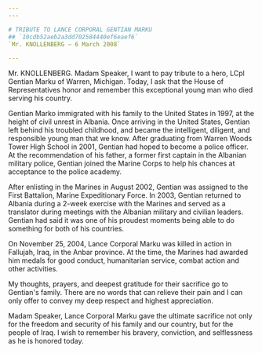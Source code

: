```yaml
---
---

# TRIBUTE TO LANCE CORPORAL GENTIAN MARKU
## `10cdb52aeb2a3dd702584440ef6eaef6`
`Mr. KNOLLENBERG — 6 March 2008`

---
```



Mr. KNOLLENBERG. Madam Speaker, I want to pay tribute to a hero, LCpl 
Gentian Marku of Warren, Michigan. Today, I ask that the House of 
Representatives honor and remember this exceptional young man who died 
serving his country.

Gentian Marko immigrated with his family to the United States in 
1997, at the height of civil unrest in Albania. Once arriving in the 
United States, Gentian left behind his troubled childhood, and became 
the intelligent, diligent, and responsible young man that we know. 
After graduating from Warren Woods Tower High School in 2001, Gentian 
had hoped to become a police officer. At the recommendation of his 
father, a former first captain in the Albanian military police, Gentian 
joined the Marine Corps to help his chances at acceptance to the police 
academy.

After enlisting in the Marines in August 2002, Gentian was assigned 
to the First Battalion, Marine Expeditionary Force. In 2003, Gentian 
returned to Albania during a 2-week exercise with the Marines and 
served as a translator during meetings with the Albanian military and 
civilian leaders. Gentian had said it was one of his proudest moments 
being able to do something for both of his countries.

On November 25, 2004, Lance Corporal Marku was killed in action in 
Fallujah, Iraq, in the Anbar province. At the time, the Marines had 
awarded him medals for good conduct, humanitarian service, combat 
action and other activities.

My thoughts, prayers, and deepest gratitude for their sacrifice go to 
Gentian's family. There are no words that can relieve their pain and I 
can only offer to convey my deep respect and highest appreciation.

Madam Speaker, Lance Corporal Marku gave the ultimate sacrifice not 
only for the freedom and security of his family and our country, but 
for the people of Iraq. I wish to remember his bravery, conviction, and 
selflessness as he is honored today.

